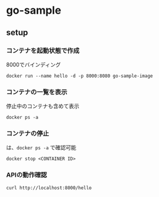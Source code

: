 # go-sample

## setup

### コンテナを起動状態で作成

8000でバインディング

```
docker run --name hello -d -p 8000:8080 go-sample-image
```

### コンテナの一覧を表示

停止中のコンテナも含めて表示

```
docker ps -a
```

### コンテナの停止

<CONTAINER ID>は、`docker ps -a` で確認可能

```
docker stop <CONTAINER ID>
```

### APIの動作確認

```
curl http://localhost:8000/hello
```
